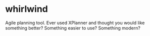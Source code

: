 whirlwind
=========

Agile planning tool. Ever used XPlanner and thought you would like something better? Something easier to use? Something modern?
